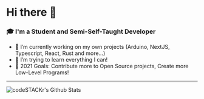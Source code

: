 # Hi there 👋 
### 🎓 I'm a Student and Semi-Self-Taught Developer
- 🔭 I’m currently working on my own projects (Arduino, NextJS, Typescript, React, Rust and more...)
- 🌱 I’m trying to learn everything I can!
- 🥅 2021 Goals: Contribute more to Open Source projects, Create more Low-Level Programs!

---

<a>
  <img align="left" alt="codeSTACKr's Github Stats" src="https://github-readme-stats.vercel.app/api?username=UnRealReincarlution&show_icons=true&hide_border=true" />
</a>


<br />
